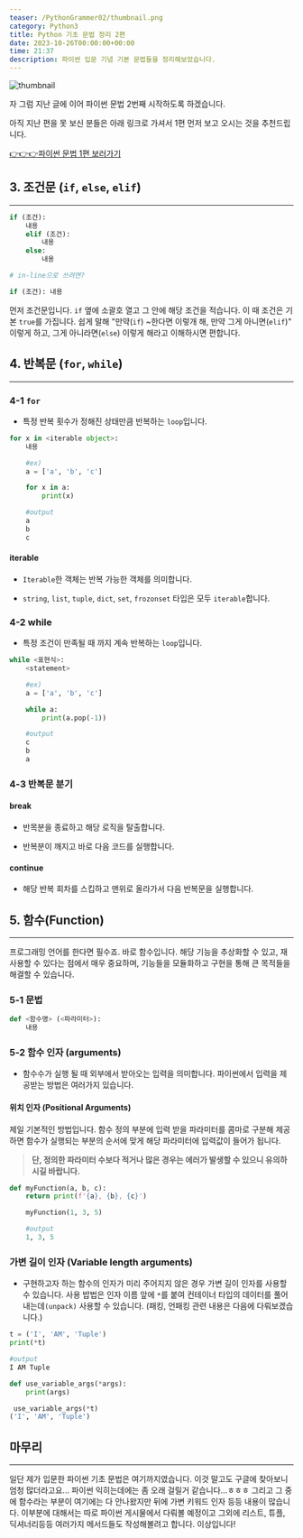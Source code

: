 ```yaml
---
teaser: /PythonGrammer02/thumbnail.png
category: Python3
title: Python 기초 문법 정리 2편
date: 2023-10-26T00:00:00+00:00
time: 21:37
description: 파이썬 입문 기념 기본 문법들을 정리해보았습니다.
---
```


![thumbnail](/PythonGrammer02/thumbnail.png)

자 그럼 지난 글에 이어 파이썬 문법 2번째 시작하도록 하겠습니다.

아직 지난 편을 못 보신 분들은 아래 링크로 가셔서 1편 먼저 보고 오시는 것을 추천드립니다.

<a href="http://localhost:3000/python-grammers-01">👉👉👉파이썬 문법 1편 보러가기</a>

## 3. 조건문 (`if`, `else`, `elif`)

---

```python
if (조건):
    내용
    elif (조건):
        내용
    else:
        내용

# in-line으로 쓰려면?

if (조건): 내용
```

먼저 조건문입니다. `if` 옆에 소괄호 열고 그 안에 해당 조건을 적습니다. 이 때 조건은 기본 `true`를 가집니다. 쉽게 말해 "만약(`if`) ~한다면 이렇개 해, 만약 그게 아니면(`elif`)" 이렇게 하고, 그게 아니라면(`else`) 이렇게 해라고 이해하시면 편합니다.

## 4. 반복문 (`for`, `while`)

---

### 4-1 `for`

- 특정 반복 횟수가 정해진 상태만큼 반복하는 `loop`입니다.

```python
for x in <iterable object>:
    내용

    #ex)
    a = ['a', 'b', 'c']

    for x in a:
        print(x)

    #output
    a
    b
    c
```

#### iterable

- `Iterable`한 객체는 반복 가능한 객체를 의미합니다.

- `string`, `list`, `tuple`, `dict`, `set`, `frozonset` 타입은 모두 `iterable`합니다.

### 4-2 while

- 특정 조건이 만족될 때 까지 계속 반복하는 `loop`입니다.

```python
while <표현식>:
    <statement>

    #ex)
    a = ['a', 'b', 'c']

    while a:
        print(a.pop(-1))

    #output
    c
    b
    a
```

### 4-3 반복문 분기

#### break

- 반목분을 종료하고 해당 로직을 탈출합니다.

- 반복분이 깨지고 바로 다음 코드를 실행합니다.

#### continue

- 해당 반복 회차를 스킵하고 맨위로 올라가서 다음 반복문을 실행합니다.

## 5. 함수(Function)

---

프로그래밍 언어를 한다면 필수죠. 바로 함수입니다. 해당 기능을 추상화할 수 있고, 재사용할 수 있다는 점에서 매우 중요하며, 기능들을 모듈화하고 구현을 통해 큰 목적들을 해결할 수 있습니다.

### 5-1 문법

```python
def <함수명> (<파라미터>):
    내용
```

### 5-2 함수 인자 (arguments)

- 함수수가 실행 될 때 외부에서 받아오는 입력을 의미합니다. 파이썬에서 입력을 제공받는 방법은 여러가지 있습니다.

#### 위치 인자 (Positional Arguments)

제일 기본적인 방법입니다. 함수 정의 부분에 입력 받을 파라미터를 콤마로 구분해 제공하면 함수가 실행되는 부분의 순서에 맞게 해당 파라미터에 입력값이 들어가 됩니다.

> **단, 정의한 파라미터 수보다 적거나 많은 경우는 에러가 발생할 수 있으니 유의하시길 바랍니다.**

```python
def myFunction(a, b, c):
    return print(f'{a}, {b}, {c}')

    myFunction(1, 3, 5)

    #output
    1, 3, 5
```

### 가변 길이 인자 (Variable length arguments)

- 구현하고자 하는 함수의 인자가 미리 주어지지 않은 경우 가변 길이 인자를 사용할 수 있습니다. 사용 밥법은 인자 이름 앞에 `*`를 붙여 컨테이너 타입의 데이터를 풀어내는데`(unpack)` 사용할 수 있습니다. (패킹, 언패킹 관련 내용은 다음에 다뤄보겠습니다.)

```python
t = ('I', 'AM', 'Tuple')
print(*t)

#output
I AM Tuple

def use_variable_args(*args):
	print(args)

 use_variable_args(*t)
('I', 'AM', 'Tuple')
```

## 마무리

---

일단 제가 입문한 파이썬 기초 문법은 여기까지였습니다. 이것 말고도 구글에 찾아보니 엄청 많더라고요... 파이썬 익히는데에는 좀 오래 걸릴거 같습니다...ㅎㅎㅎ 그리고 그 중에 함수라는 부분이 여기에는 다 안나왔지만 뒤에 가변 키워드 인자 등등 내용이 많습니다. 이부분에 대해서는 따로 파이썬 게시물에서 다뤄볼 예정이고 그외에 리스트, 튜플, 딕셔너리등등 여러가지 메서드들도 작성해볼려고 합니다. 이상입니다!
